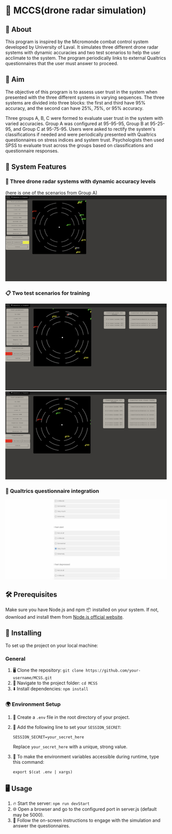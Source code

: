 # 📡 MCCS(drone radar simulation)

## 📄 About
This program is inspired by the Micromonde combat control system developed by University of Laval. 
It simulates three different drone radar systems with dynamic accuracies and two test scenarios to help the user acclimate to the system.
The program periodically links to external Qualtrics questionnaires that the user must answer to proceed.

## 🎯 Aim
The objective of this program is to assess user trust in the system when presented with the three different systems in varying sequences. The three systems are divided into three blocks: the first and third have 95% accuracy, and the second can have 25%, 75%, or 95% accuracy.

Three groups A, B, C were formed to evaluate user trust in the system with varied accuracies. Group A was configured at 95-95-95, Group B at 95-25-95, and Group C at 95-75-95. Users were asked to rectify the system's classifications if needed and were periodically presented with Qualtrics questionnaires on stress indices and system trust. Psychologists then used SPSS to evaluate trust across the groups based on classifications and questionnaire responses.

## 🔧 System Features

### 🚁 Three drone radar systems with dynamic accuracy levels 
(here is one of the scenarios from Group A)
 ![scenario1GroupA](./screenshots/scenario1GroupA.png)
### 📋 Two test scenarios for training
 ![SupervisedTest](./screenshots/SupervisedTests.png)
 ![UnsupervisedTests](./screenshots/UnsupervisedTest.png)
### 📝 Qualtrics questionnaire integration
![Qualtrics](./screenshots/QualtricsQuestionaire.png)

## 🛠️ Prerequisites

Make sure you have Node.js and npm 📦 installed on your system. If not, download and install them from [Node.js official website](https://nodejs.org/).

## 🚀 Installing

To set up the project on your local machine:

### General

1. 🖥️ Clone the repository: `git clone https://github.com/your-username/MCSS.git`
2. 📁 Navigate to the project folder: `cd MCSS`
3. ⬇️ Install dependencies: `npm install`

### 🌍 Environment Setup

1. 📄 Create a `.env` file in the root directory of your project.
2. 🔑 Add the following line to set your `SESSION_SECRET`: 
    ```
    SESSION_SECRET=your_secret_here
    ```
    Replace `your_secret_here` with a unique, strong value.

3. 🔄 To make the environment variables accessible during runtime, type this command:
    ```
    export $(cat .env | xargs)
    ```

## 🖥️ Usage

1. 🔥 Start the server: `npm run devStart`
2. 🌐 Open a browser and go to the configured port in server.js (default may be 5000).
3. 🧭 Follow the on-screen instructions to engage with the simulation and answer the questionnaires.
